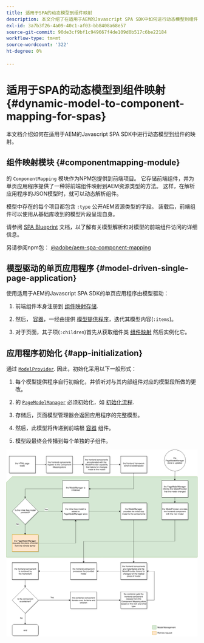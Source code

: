 ```yaml
---
title: 适用于SPA的动态模型到组件映射
description: 本文介绍了在适用于AEM的Javascript SPA SDK中如何进行动态模型到组件的映射。
exl-id: 3a7b3f26-4a09-40c1-af03-bb8408a68e57
source-git-commit: 90de3cf9bf1c949667f4de109d0b517c6be22184
workflow-type: tm+mt
source-wordcount: '322'
ht-degree: 0%

---
```


# 适用于SPA的动态模型到组件映射 {#dynamic-model-to-component-mapping-for-spas}

本文档介绍如何在适用于AEM的Javascript SPA SDK中进行动态模型到组件的映射。

## 组件映射模块 {#componentmapping-module}

的 `ComponentMapping` 模块作为NPM包提供到前端项目。 它存储前端组件，并为单页应用程序提供了一种将前端组件映射到AEM资源类型的方法。 这样，在解析应用程序的JSON模型时，就可以动态解析组件。

模型中存在的每个项目都包含 `:type` 公开AEM资源类型的字段。 装载后，前端组件可以使用从基础库收到的模型片段呈现自身。

请参阅 [SPA Blueprint](blueprint.md) 文档，以了解有关模型解析和对模型的前端组件访问的详细信息。

另请参阅npm包： [@adobe/aem-spa-component-mapping](https://www.npmjs.com/package/@adobe/aem-spa-component-mapping)

## 模型驱动的单页应用程序 {#model-driven-single-page-application}

使用适用于AEM的Javascript SPA SDK的单页应用程序由模型驱动：

1. 前端组件本身注册到 [组件映射存储](#componentmapping-module).
1. 然后， [容器](blueprint.md#container)，一经由提供 [模型提供程序](blueprint.md#the-model-provider)，迭代其模型内容(`:items`)。

1. 对于页面，其子项(`:children`)首先从获取组件类 [组件映射](blueprint.md#componentmapping) 然后实例化它。

## 应用程序初始化 {#app-initialization}

通过 [`ModelProvider`](blueprint.md#the-model-provider). 因此，初始化采用以下一般形式：

1. 每个模型提供程序自行初始化，并侦听对与其内部组件对应的模型段所做的更改。
1. 的 [`PageModelManager`](blueprint.md#pagemodelmanager) 必须初始化，如 [初始化流程](blueprint.md).

1. 存储后，页面模型管理器会返回应用程序的完整模型。
1. 然后，此模型将传递到前端根 [容器](blueprint.md#container) 组件。
1. 模型段最终会传播到每个单独的子组件。

![应用程序模型初始化](assets/app-model-initialization.png)
